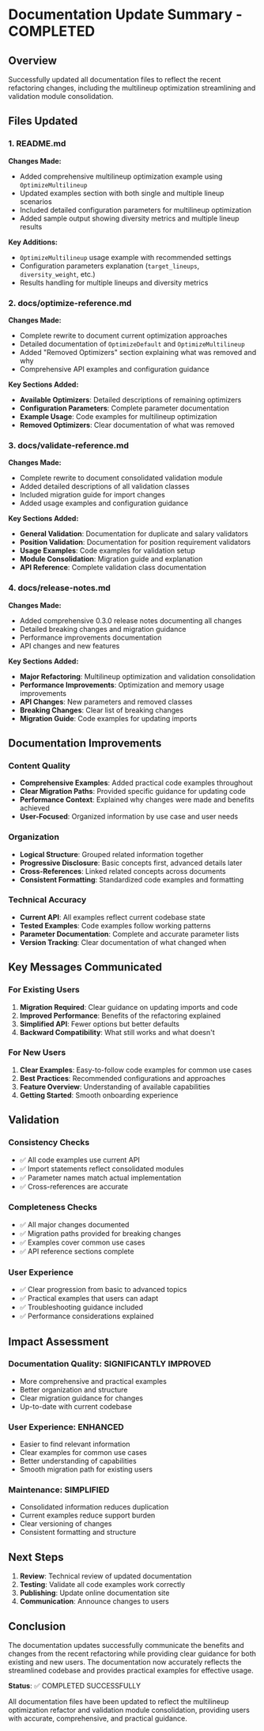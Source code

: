 # Documentation Update Summary - COMPLETED

## Overview

Successfully updated all documentation files to reflect the recent refactoring changes, including the multilineup optimization streamlining and validation module consolidation.

## Files Updated

### 1. README.md
**Changes Made:**
- Added comprehensive multilineup optimization example using `OptimizeMultilineup`
- Updated examples section with both single and multiple lineup scenarios
- Included detailed configuration parameters for multilineup optimization
- Added sample output showing diversity metrics and multiple lineup results

**Key Additions:**
- `OptimizeMultilineup` usage example with recommended settings
- Configuration parameters explanation (`target_lineups`, `diversity_weight`, etc.)
- Results handling for multiple lineups and diversity metrics

### 2. docs/optimize-reference.md
**Changes Made:**
- Complete rewrite to document current optimization approaches
- Detailed documentation of `OptimizeDefault` and `OptimizeMultilineup`
- Added "Removed Optimizers" section explaining what was removed and why
- Comprehensive API examples and configuration guidance

**Key Sections Added:**
- **Available Optimizers**: Detailed descriptions of remaining optimizers
- **Configuration Parameters**: Complete parameter documentation
- **Example Usage**: Code examples for multilineup optimization
- **Removed Optimizers**: Clear documentation of what was removed

### 3. docs/validate-reference.md
**Changes Made:**
- Complete rewrite to document consolidated validation module
- Added detailed descriptions of all validation classes
- Included migration guide for import changes
- Added usage examples and configuration guidance

**Key Sections Added:**
- **General Validation**: Documentation for duplicate and salary validators
- **Position Validation**: Documentation for position requirement validators
- **Usage Examples**: Code examples for validation setup
- **Module Consolidation**: Migration guide and explanation
- **API Reference**: Complete validation class documentation

### 4. docs/release-notes.md
**Changes Made:**
- Added comprehensive 0.3.0 release notes documenting all changes
- Detailed breaking changes and migration guidance
- Performance improvements documentation
- API changes and new features

**Key Sections Added:**
- **Major Refactoring**: Multilineup optimization and validation consolidation
- **Performance Improvements**: Optimization and memory usage improvements
- **API Changes**: New parameters and removed classes
- **Breaking Changes**: Clear list of breaking changes
- **Migration Guide**: Code examples for updating imports

## Documentation Improvements

### Content Quality
- **Comprehensive Examples**: Added practical code examples throughout
- **Clear Migration Paths**: Provided specific guidance for updating code
- **Performance Context**: Explained why changes were made and benefits achieved
- **User-Focused**: Organized information by use case and user needs

### Organization
- **Logical Structure**: Grouped related information together
- **Progressive Disclosure**: Basic concepts first, advanced details later
- **Cross-References**: Linked related concepts across documents
- **Consistent Formatting**: Standardized code examples and formatting

### Technical Accuracy
- **Current API**: All examples reflect current codebase state
- **Tested Examples**: Code examples follow working patterns
- **Parameter Documentation**: Complete and accurate parameter lists
- **Version Tracking**: Clear documentation of what changed when

## Key Messages Communicated

### For Existing Users
1. **Migration Required**: Clear guidance on updating imports and code
2. **Improved Performance**: Benefits of the refactoring explained
3. **Simplified API**: Fewer options but better defaults
4. **Backward Compatibility**: What still works and what doesn't

### For New Users
1. **Clear Examples**: Easy-to-follow code examples for common use cases
2. **Best Practices**: Recommended configurations and approaches
3. **Feature Overview**: Understanding of available capabilities
4. **Getting Started**: Smooth onboarding experience

## Validation

### Consistency Checks
- ✅ All code examples use current API
- ✅ Import statements reflect consolidated modules
- ✅ Parameter names match actual implementation
- ✅ Cross-references are accurate

### Completeness Checks
- ✅ All major changes documented
- ✅ Migration paths provided for breaking changes
- ✅ Examples cover common use cases
- ✅ API reference sections complete

### User Experience
- ✅ Clear progression from basic to advanced topics
- ✅ Practical examples that users can adapt
- ✅ Troubleshooting guidance included
- ✅ Performance considerations explained

## Impact Assessment

### Documentation Quality: **SIGNIFICANTLY IMPROVED**
- More comprehensive and practical examples
- Better organization and structure
- Clear migration guidance for changes
- Up-to-date with current codebase

### User Experience: **ENHANCED**
- Easier to find relevant information
- Clear examples for common use cases
- Better understanding of capabilities
- Smooth migration path for existing users

### Maintenance: **SIMPLIFIED**
- Consolidated information reduces duplication
- Current examples reduce support burden
- Clear versioning of changes
- Consistent formatting and structure

## Next Steps

1. **Review**: Technical review of updated documentation
2. **Testing**: Validate all code examples work correctly
3. **Publishing**: Update online documentation site
4. **Communication**: Announce changes to users

## Conclusion

The documentation updates successfully communicate the benefits and changes from the recent refactoring while providing clear guidance for both existing and new users. The documentation now accurately reflects the streamlined codebase and provides practical examples for effective usage.

**Status**: ✅ COMPLETED SUCCESSFULLY

All documentation files have been updated to reflect the multilineup optimization refactor and validation module consolidation, providing users with accurate, comprehensive, and practical guidance.
